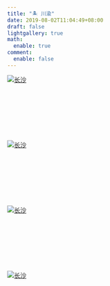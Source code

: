 ```yaml
---
title: "🏝️ 川渝"
date: 2019-08-02T11:04:49+08:00
draft: false
lightgallery: true
math:
  enable: true
comment:
  enable: false
---
```


<div class="group-picture">
  <div class="group1-picture-cover">
    <a class="lightgallery" href="https://pic.imgdb.cn/item/654e2f8fc458853aef90fdcb.webp" title="长沙" data-thumbnail="https://pic.imgdb.cn/item/654e2f8fc458853aef90fdcb.webp">
    <img loading="lazy" src="https://pic.imgdb.cn/item/654e2f8fc458853aef90fdcb.webp" sizes="auto" alt="长沙"></a>
  </div>
</div>

<div class="group-picture">
  <div class="group-picture-cover">
    <a class="lightgallery" href="https://pic.imgdb.cn/item/654e2f89c458853aef90e2ce.webp" title="长沙" data-thumbnail="https://pic.imgdb.cn/item/654e2f89c458853aef90e2ce.webp">
    <img loading="lazy" src="https://pic.imgdb.cn/item/654e2f89c458853aef90e2ce.webp" sizes="auto" alt="长沙"></a>
  </div>
  <div class="group-picture-cover">
    <a class="lightgallery" href="https://pic.imgdb.cn/item/654e2f94c458853aef911920.webp" title="长沙" data-thumbnail="https://pic.imgdb.cn/item/654e2f94c458853aef911920.webp">
    <img loading="lazy" src="https://pic.imgdb.cn/item/654e2f94c458853aef911920.webp" sizes="auto" alt="长沙"></a>
  </div>
</div>

<div class="group-picture">
  <div class="group1-picture-cover">
    <a class="lightgallery" href="https://pic.imgdb.cn/item/654e2f8cc458853aef90f080.webp" title="长沙" data-thumbnail="https://pic.imgdb.cn/item/654e2f8cc458853aef90f080.webp">
    <img loading="lazy" src="https://pic.imgdb.cn/item/654e2f8cc458853aef90f080.webp" sizes="auto" alt="长沙"></a>
  </div>
</div>